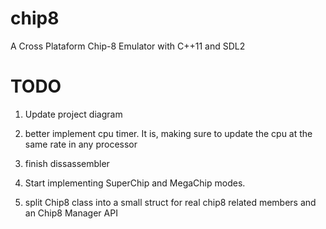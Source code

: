 chip8
=====

A Cross Plataform Chip-8 Emulator with C++11 and SDL2



# TODO

1. Update project diagram

2. better implement cpu timer. It is, making sure to update the cpu at the same rate in any processor

3. finish dissassembler

4. Start implementing SuperChip and MegaChip modes.

5. split Chip8 class into a small struct for real chip8  related members and an Chip8 Manager API
